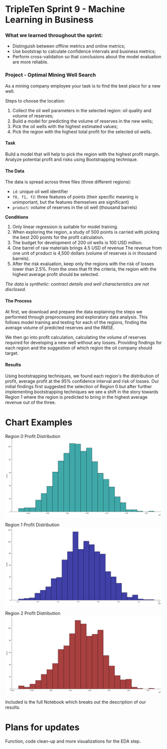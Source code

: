 # TripleTen Sprint 9 - Machine Learning in Business

### What we learned throughout the sprint:

- Distinguish between offline metrics and online metrics;
- Use bootstrap to calculate confidence intervals and business metrics;
- Perform cross-validation so that conclusions about the model evaluation are more reliable.

### Project - Optimal Mining Well Search

As a mining company employee your task is to find the best place for a new well.

Steps to choose the location:
1. Collect the oil well parameters in the selected region: oil quality and volume of reserves;
2. Build a model for predicting the volume of reserves in the new wells;
3. Pick the oil wells with the highest estimated values;
4. Pick the region with the highest total profit for the selected oil wells.

#### Task

Build a model that will help to pick the region with the highest profit margin. Analyze potential profit and risks using Bootstrapping technique.

#### The Data

The data is spread across three files (three different regions):

- `id`: unique oil well identifier
- `f0, f1, f2`: three features of points (their specific meaning is unimportant, but the features themselves are significant)
- `product`: volume of reserves in the oil well (thousand barrels)

**Conditions**
1. Only linear regression is suitable for model training.
2. When exploring the region, a study of 500 points is carried with picking the best 200 points for the profit calculation.
3. The budget for development of 200 oil wells is 100 USD million.
4. One barrel of raw materials brings 4.5 USD of revenue The revenue from one unit of product is 4,500 dollars (volume of reserves is in thousand barrels).
5. After the risk evaluation, keep only the regions with the risk of losses lower than 2.5%. From the ones that fit the criteria, the region with the highest average profit should be selected.

*The data is synthetic: contract details and well characteristics are not disclosed.*

#### The Process

At first, we download and prepare the data explaining the steps we performed through preprocessing and exploratory data analysis. This follows model training and testing for each of the regions, finding the average volume of predicted reserves and the RMSE.

We then go into profit calculation, calculating the volume of reserves required for developing a new well without any losses. Providing findings for each region and the suggestion of which region the oil company should target.

#### Results

Using bootstrapping techniques, we found each region's the distribution of profit, average profit at the 95% confidence interval and risk of losses. Our initial findings first suggested the selection of Region 0 but after further implementing bootstrapping techniques we see a shift in the story towards Region 1 where the region is predicted to bring in the highest average revenue out of the three.

# Chart Examples

Region 0 Profit Distribution
![Alt text](output.png)

Region 1 Profit Distribution
![Alt text](output1.png)

Region 2 Profit Distribution
![Alt text](output2.png)

Included is the full Notebook which breaks out the description of our results.

# Plans for updates

Function, code clean-up and more visualizations for the EDA step.